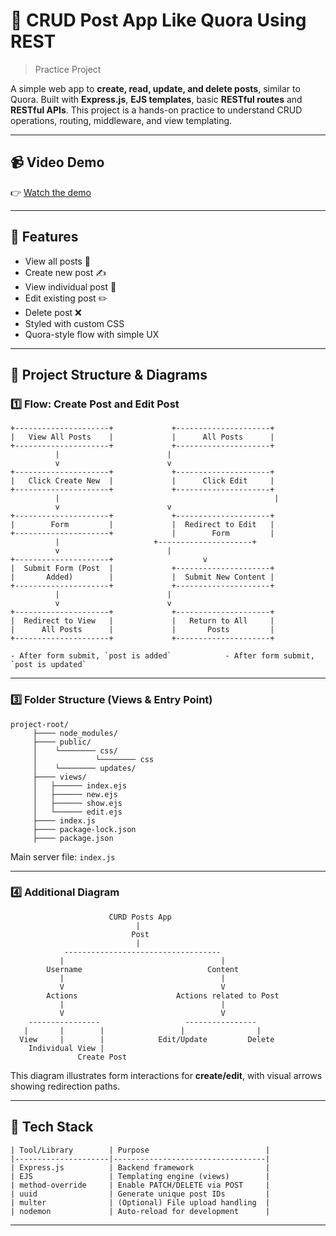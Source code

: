 # 📝 CRUD Post App Like Quora Using REST 
> Practice Project

A simple web app to **create, read, update, and delete posts**, similar to Quora. Built with **Express.js**, **EJS templates**, basic **RESTful routes** and **RESTful APIs**. This project is a hands-on practice to understand CRUD operations, routing, middleware, and view templating.

---

## 📹 Video Demo

👉 [Watch the demo](https://github.com/Priyash-Das/Photos/blob/main/CURD%20using%20REST.mp4)


---

## 🚀 Features

- View all posts 🧾  
- Create new post ✍️  
- View individual post 📖  
- Edit existing post ✏️  
- Delete post ❌  
- Styled with custom CSS  
- Quora-style flow with simple UX  

---

## 🧠 Project Structure & Diagrams

### 1️⃣ Flow: Create Post and Edit Post

```
+---------------------+ 			+---------------------+
|   View All Posts    | 			|      All Posts      |
+---------------------+ 			+---------------------+
          |						   |
          v						   v
+---------------------+ 			+---------------------+
|   Click Create New  | 			|      Click Edit     |
+---------------------+ 			+---------------------+
          |                                                | 
          v						   v
+---------------------+ 			+---------------------+
|        Form         |				|  Redirect to Edit   |
+---------------------+ 			|        Form         |
          | 					+---------------------+
          v						   |	
+---------------------+ 				   v	
|  Submit Form (Post  |				+---------------------+
|       Added)        | 			|  Submit New Content |
+---------------------+ 			+---------------------+
          |						   |	
          v						   v
+---------------------+ 			+---------------------+
|  Redirect to View   |				|   Return to All     |
|      All Posts      |				|       Posts         |
+---------------------+ 			+---------------------+

- After form submit, `post is added`            - After form submit, `post is updated`
```

---

### 3️⃣ Folder Structure (Views & Entry Point)

```
project-root/
	 ├──── node_modules/
	 ├──── public/
	 │    └──────── css/
	 │             └──────── css
	 │    └──────── updates/
	 ├──── views/
	 │   ├────── index.ejs
	 │   ├────── new.ejs
	 │   ├────── show.ejs
	 │   └────── edit.ejs
	 ├──── index.js
	 ├──── package-lock.json
	 ├──── package.json
```
Main server file: `index.js`

---

### 4️⃣ Additional Diagram

```
                      CURD Posts App
                            |
                           Post
                            |
            -----------------------------------
           |                                   |
        Username                            Content
           |                                   |
           V                                   V
        Actions                      Actions related to Post
           |                                   |
           V                                   V
    ----------------                   ----------------
   |       |        |                 |                |
  View     |        |            Edit/Update         Delete
    Individual View |
               Create Post
```
This diagram illustrates form interactions for **create/edit**, with visual arrows showing redirection paths.

---

## 🧰 Tech Stack
```
| Tool/Library        | Purpose                          |
|---------------------|----------------------------------|
| Express.js          | Backend framework                |
| EJS                 | Templating engine (views)        |
| method-override     | Enable PATCH/DELETE via POST     |
| uuid                | Generate unique post IDs         |
| multer              | (Optional) File upload handling  |
| nodemon             | Auto-reload for development      |
```
---
